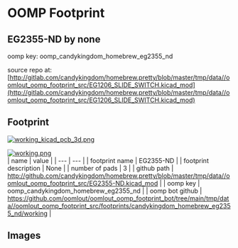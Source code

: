 # OOMP Footprint  
## EG2355-ND  by none  
  
oomp key: oomp_candykingdom_homebrew_eg2355_nd  
  
source repo at: [http://gitlab.com/candykingdom/homebrew.pretty/blob/master/tmp/data//oomlout_oomp_footprint_src/‎EG1206‎_SLIDE_SWITCH.kicad_mod](http://gitlab.com/candykingdom/homebrew.pretty/blob/master/tmp/data//oomlout_oomp_footprint_src/‎EG1206‎_SLIDE_SWITCH.kicad_mod)  
## Footprint  
  
[![working_kicad_pcb_3d.png](working_kicad_pcb_3d_600.png)](working_kicad_pcb_3d.png)  
  
[![working.png](working_600.png)](working.png)  
| name | value | 
| --- | --- | 
| footprint name | EG2355-ND | 
| footprint description | None | 
| number of pads | 3 | 
| github path | http://github.com/candykingdom/homebrew.pretty/blob/master/tmp/data//oomlout_oomp_footprint_src/EG2355-ND.kicad_mod | 
| oomp key | oomp_candykingdom_homebrew_eg2355_nd | 
| oomp bot github | https://github.com/oomlout/oomlout_oomp_footprint_bot/tree/main/tmp/data//oomlout_oomp_footprint_src/footprints/candykingdom_homebrew_eg2355_nd/working | 
## Images  

